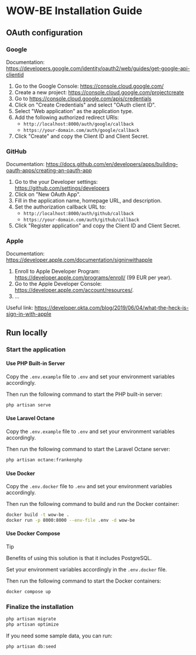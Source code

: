 # WOW-BE Installation Guide

## OAuth configuration

### Google

Documentation: <https://developers.google.com/identity/oauth2/web/guides/get-google-api-clientid>

1. Go to the Google Console: <https://console.cloud.google.com/>
1. Create a new project: <https://console.cloud.google.com/projectcreate>
1. Go to <https://console.cloud.google.com/apis/credentials>
1. Click on "Create Credentials" and select "OAuth client ID".
1. Select "Web application" as the application type.
1. Add the following authorized redirect URIs:
   - `http://localhost:8000/auth/google/callback`
   - `https://your-domain.com/auth/google/callback`
1. Click "Create" and copy the Client ID and Client Secret.

### GitHub

Documentation: <https://docs.github.com/en/developers/apps/building-oauth-apps/creating-an-oauth-app>

1. Go to the your Developer settings: <https://github.com/settings/developers>
1. Click on "New OAuth App".
1. Fill in the application name, homepage URL, and description.
1. Set the authorization callback URL to:
   - `http://localhost:8000/auth/github/callback`
   - `https://your-domain.com/auth/github/callback`
1. Click "Register application" and copy the Client ID and Client Secret.

### Apple

Documentation: <https://developer.apple.com/documentation/signinwithapple>

1. Enroll to Apple Developer Program: <https://developer.apple.com/programs/enroll/> (99 EUR per year).
1. Go to the Apple Developer Console: <https://developer.apple.com/account/resources/>.
1. ...

Useful link: <https://developer.okta.com/blog/2019/06/04/what-the-heck-is-sign-in-with-apple>


## Run locally

### Start the application

#### Use PHP Built-in Server

Copy the `.env.example` file to `.env` and set your environment variables accordingly.

Then run the following command to start the PHP built-in server:

```bash
php artisan serve
```

#### Use Laravel Octane

Copy the `.env.example` file to `.env` and set your environment variables accordingly.

Then run the following command to start the Laravel Octane server:

```bash
php artisan octane:frankenphp
```

#### Use Docker

Copy the `.env.docker` file to `.env` and set your environment variables accordingly.

Then run the following command to build and run the Docker container:

```bash
docker build -t wow-be .
docker run -p 8000:8000 --env-file .env -d wow-be
```

#### Use Docker Compose

> [!TIP]  
> Benefits of using this solution is that it includes PostgreSQL.

Set your environment variables accordingly in the `.env.docker` file.

Then run the following command to start the Docker containers:

```bash
docker compose up
```

### Finalize the installation

```bash
php artisan migrate
php artisan optimize
```

If you need some sample data, you can run:

```bash
php artisan db:seed
```
